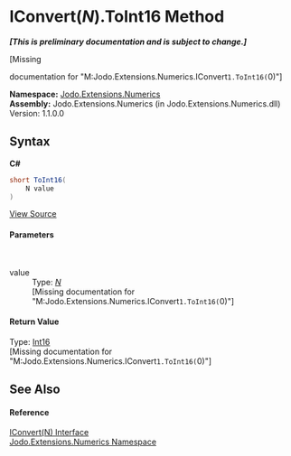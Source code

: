 # IConvert(*N*).ToInt16 Method 
 _**\[This is preliminary documentation and is subject to change.\]**_

\[Missing <summary> documentation for "M:Jodo.Extensions.Numerics.IConvert`1.ToInt16(`0)"\]

**Namespace:**&nbsp;<a href="N_Jodo_Extensions_Numerics">Jodo.Extensions.Numerics</a><br />**Assembly:**&nbsp;Jodo.Extensions.Numerics (in Jodo.Extensions.Numerics.dll) Version: 1.1.0.0

## Syntax

**C#**<br />
``` C#
short ToInt16(
	N value
)
```

<a href="https://github.com/JosephJShort/Jodo.Extensions/blob/main/src/Jodo.Extensions.Numerics/IConvert.cs" rel="noopener noreferrer" title="View the source code">View Source</a><br />

#### Parameters
&nbsp;<dl><dt>value</dt><dd>Type: <a href="T_Jodo_Extensions_Numerics_IConvert_1">*N*</a><br />\[Missing <param name="value"/> documentation for "M:Jodo.Extensions.Numerics.IConvert`1.ToInt16(`0)"\]</dd></dl>

#### Return Value
Type: <a href="https://docs.microsoft.com/dotnet/api/system.int16" target="_blank" rel="noopener noreferrer">Int16</a><br />\[Missing <returns> documentation for "M:Jodo.Extensions.Numerics.IConvert`1.ToInt16(`0)"\]

## See Also


#### Reference
<a href="T_Jodo_Extensions_Numerics_IConvert_1">IConvert(N) Interface</a><br /><a href="N_Jodo_Extensions_Numerics">Jodo.Extensions.Numerics Namespace</a><br />